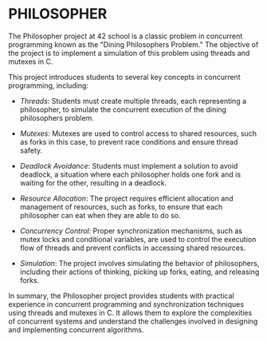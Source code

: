 # PHILOSOPHER

The Philosopher project at 42 school is a classic problem in concurrent programming known as the "Dining Philosophers Problem." The objective of the project is to implement a simulation of this problem using threads and mutexes in C.

This project introduces students to several key concepts in concurrent programming, including:

- *Threads*: Students must create multiple threads, each representing a philosopher, to simulate the concurrent execution of the dining philosophers problem.

- *Mutexes*: Mutexes are used to control access to shared resources, such as forks in this case, to prevent race conditions and ensure thread safety.

- *Deadlock Avoidance*: Students must implement a solution to avoid deadlock, a situation where each philosopher holds one fork and is waiting for the other, resulting in a deadlock.

- *Resource Allocation*: The project requires efficient allocation and management of resources, such as forks, to ensure that each philosopher can eat when they are able to do so.

- *Concurrency Control*: Proper synchronization mechanisms, such as mutex locks and conditional variables, are used to control the execution flow of threads and prevent conflicts in accessing shared resources.

- *Simulation*: The project involves simulating the behavior of philosophers, including their actions of thinking, picking up forks, eating, and releasing forks.

In summary, the Philosopher project provides students with practical experience in concurrent programming and synchronization techniques using threads and mutexes in C. It allows them to explore the complexities of concurrent systems and understand the challenges involved in designing and implementing concurrent algorithms.
